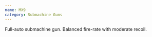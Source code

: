 ```yaml
---
name: MX9
category: Submachine Guns
---
```

Full-auto submachine gun. Balanced fire-rate with moderate recoil.